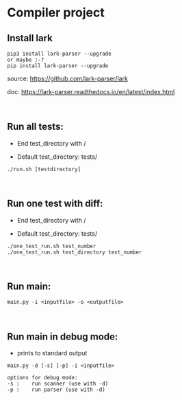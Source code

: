 # Compiler project

## Install lark
```
pip3 install lark-parser --upgrade
or maybe :-?
pip install lark-parser --upgrade
```
source: https://github.com/lark-parser/lark

doc: https://lark-parser.readthedocs.io/en/latest/index.html
 
 &nbsp;

## Run all tests:
- End test_directory with /

- Default test_directory: tests/
```
./run.sh [testdirectory]
```

 &nbsp;


## Run one test with diff:

- End test_directory with /

- Default test_directory: tests/
```
./one_test_run.sh test_number 
./one_test_run.sh test_directory test_number
```


&nbsp;

## Run main:
```
main.py -i <inputfile> -o <outputfile>
```

&nbsp;

## Run main in debug mode:
- prints to standard output
```
main.py -d [-s] [-p] -i <inputfile>

options for debug mode:
-s :	run scanner (use with -d)
-p :	run parser (use with -d)
```

&nbsp;
